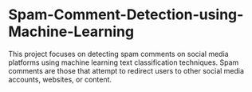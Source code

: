 # Spam-Comment-Detection-using-Machine-Learning
This project focuses on detecting spam comments on social media platforms using machine learning text classification techniques. Spam comments are those that attempt to redirect users to other social media accounts, websites, or content.
